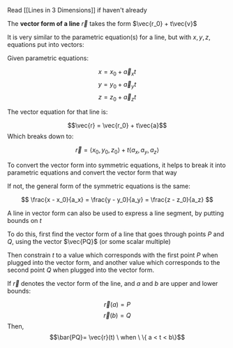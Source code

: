 Read [[Lines in 3 Dimensions]] if haven't already

The **vector form of a line** $\vec{r}$ takes the form $\vec{r_0} + t\vec{v}$

It is very similar to the parametric equation(s) for a line, but with $x, y, z$, equations put into vectors:

Given parametric equations:

$$x = x_0 + \vec{a}_xt$$
$$y = y_0 + \vec{a}_yt$$
$$ z= z_0 + \vec{a}_zt$$

The vector equation for that line is:

$$\vec{r} = \vec{r_0} + t\vec{a}$$
Which breaks down to:

$$\vec{r} = 
\langle x_0, y_0, z_0 \rangle
+
t\langle a_x, a_y, a_z \rangle$$

To convert the vector form into symmetric equations, it helps to break it into parametric equations and convert the vector form that way

If not, the general form of the symmetric equations is the same:

$$
\frac{x - x_0}{a_x} = 
\frac{y - y_0}{a_y} = 
\frac{z - z_0}{a_z}
$$

A line in vector form can also be used to express a line segment, by putting bounds on $t$

To do this, first find the vector form of a line that goes through points $P$ and $Q$, using the vector $\vec{PQ}$ (or some scalar multiple)

Then constrain $t$ to a value which corresponds with the first point $P$  when plugged into the vector form, and another value which corresponds to the second point $Q$ when plugged into the vector form.

If $\vec{r}$ denotes the vector form of the line, and $a$ and $b$ are upper and lower bounds:

$$\vec{r}(a) = P$$
$$\vec{r}(b) = Q$$
Then,
$$\bar{PQ}= \vec{r}(t) \ when  \  \{ a < t < b\}$$ 
